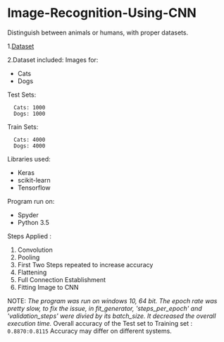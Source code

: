 # Image-Recognition-Using-CNN
Distinguish between animals or humans, with proper datasets. 


1.[Dataset](http://www.superdatascience.com/wp-content/uploads/2017/04/Convolutional_Neural_Networks.zip)

2.Dataset included:
Images for:
- Cats
- Dogs
 
Test Sets: 
```
  Cats: 1000
  Dogs: 1000
```
Train Sets: 
```
  Cats: 4000
  Dogs: 4000
```
  
Libraries used: 
- Keras 
- scikit-learn 
- Tensorflow

Program run on:
- Spyder
- Python 3.5

Steps Applied : 
1. Convolution 
2. Pooling 
3. First Two Steps repeated to increase accuracy 
4. Flattening 
5. Full Connection Establishment 
6. Fitting Image to CNN


NOTE: *The program was run on windows 10, 64 bit. The epoch rate was pretty slow, to fix the issue, in fit_generator, 'steps_per_epoch' and 'validation_steps' were divied by its batch_size. It decreased the overall execution time.*
Overall accuracy of the Test set to Training set : 
`0.8870:0.8115`
Accuracy may differ on different systems.
